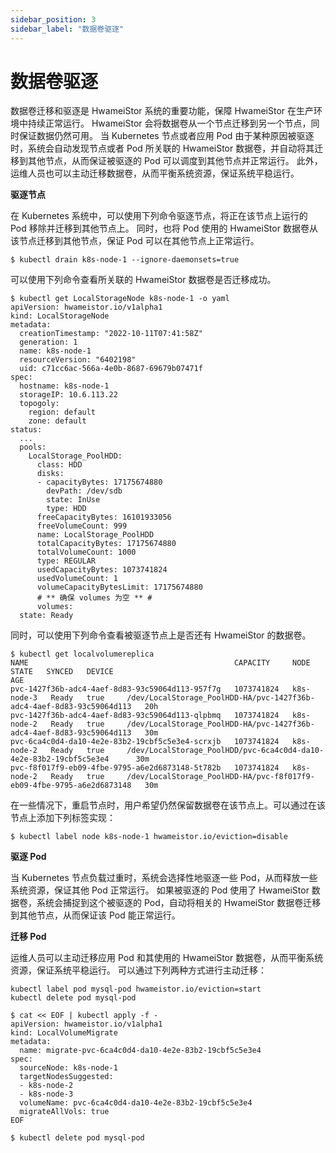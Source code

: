 ```yaml
---
sidebar_position: 3
sidebar_label: "数据卷驱逐"
---
```


# 数据卷驱逐

数据卷迁移和驱逐是 HwameiStor 系统的重要功能，保障 HwameiStor 在生产环境中持续正常运行。
HwameiStor 会将数据卷从一个节点迁移到另一个节点，同时保证数据仍然可用。
当 Kubernetes 节点或者应用 Pod 由于某种原因被驱逐时，系统会自动发现节点或者 Pod 所关联的 HwameiStor 数据卷，并自动将其迁移到其他节点，从而保证被驱逐的 Pod 可以调度到其他节点并正常运行。
此外，运维人员也可以主动迁移数据卷，从而平衡系统资源，保证系统平稳运行。

**驱逐节点**

在 Kubernetes 系统中，可以使用下列命令驱逐节点，将正在该节点上运行的 Pod 移除并迁移到其他节点上。
同时，也将 Pod 使用的 HwameiStor 数据卷从该节点迁移到其他节点，保证 Pod 可以在其他节点上正常运行。

```console
$ kubectl drain k8s-node-1 --ignore-daemonsets=true
```

可以使用下列命令查看所关联的 HwameiStor 数据卷是否迁移成功。

```console
$ kubectl get LocalStorageNode k8s-node-1 -o yaml
apiVersion: hwameistor.io/v1alpha1
kind: LocalStorageNode
metadata:
  creationTimestamp: "2022-10-11T07:41:58Z"
  generation: 1
  name: k8s-node-1
  resourceVersion: "6402198"
  uid: c71cc6ac-566a-4e0b-8687-69679b07471f
spec:
  hostname: k8s-node-1
  storageIP: 10.6.113.22
  topogoly:
    region: default
    zone: default
status:
  ...
  pools:
    LocalStorage_PoolHDD:
      class: HDD
      disks:
      - capacityBytes: 17175674880
        devPath: /dev/sdb
        state: InUse
        type: HDD
      freeCapacityBytes: 16101933056
      freeVolumeCount: 999
      name: LocalStorage_PoolHDD
      totalCapacityBytes: 17175674880
      totalVolumeCount: 1000
      type: REGULAR
      usedCapacityBytes: 1073741824
      usedVolumeCount: 1
      volumeCapacityBytesLimit: 17175674880
      # ** 确保 volumes 为空 ** #
      volumes:  
  state: Ready  
```

同时，可以使用下列命令查看被驱逐节点上是否还有 HwameiStor 的数据卷。

```console
$ kubectl get localvolumereplica
NAME                                              CAPACITY     NODE         STATE   SYNCED   DEVICE                                                                  AGE
pvc-1427f36b-adc4-4aef-8d83-93c59064d113-957f7g   1073741824   k8s-node-3   Ready   true     /dev/LocalStorage_PoolHDD-HA/pvc-1427f36b-adc4-4aef-8d83-93c59064d113   20h
pvc-1427f36b-adc4-4aef-8d83-93c59064d113-qlpbmq   1073741824   k8s-node-2   Ready   true     /dev/LocalStorage_PoolHDD-HA/pvc-1427f36b-adc4-4aef-8d83-93c59064d113   30m
pvc-6ca4c0d4-da10-4e2e-83b2-19cbf5c5e3e4-scrxjb   1073741824   k8s-node-2   Ready   true     /dev/LocalStorage_PoolHDD/pvc-6ca4c0d4-da10-4e2e-83b2-19cbf5c5e3e4      30m
pvc-f8f017f9-eb09-4fbe-9795-a6e2d6873148-5t782b   1073741824   k8s-node-2   Ready   true     /dev/LocalStorage_PoolHDD-HA/pvc-f8f017f9-eb09-4fbe-9795-a6e2d6873148   30m

```

在一些情况下，重启节点时，用户希望仍然保留数据卷在该节点上。可以通过在该节点上添加下列标签实现：

```
$ kubectl label node k8s-node-1 hwameistor.io/eviction=disable
```

**驱逐 Pod**

当 Kubernetes 节点负载过重时，系统会选择性地驱逐一些 Pod，从而释放一些系统资源，保证其他 Pod 正常运行。
如果被驱逐的 Pod 使用了 HwameiStor 数据卷，系统会捕捉到这个被驱逐的 Pod，自动将相关的 HwameiStor 数据卷迁移到其他节点，从而保证该 Pod 能正常运行。

**迁移 Pod**

运维人员可以主动迁移应用 Pod 和其使用的 HwameiStor 数据卷，从而平衡系统资源，保证系统平稳运行。
可以通过下列两种方式进行主动迁移：

```console
kubectl label pod mysql-pod hwameistor.io/eviction=start
kubectl delete pod mysql-pod
```

```console
$ cat << EOF | kubectl apply -f -
apiVersion: hwameistor.io/v1alpha1
kind: LocalVolumeMigrate
metadata:
  name: migrate-pvc-6ca4c0d4-da10-4e2e-83b2-19cbf5c5e3e4
spec:
  sourceNode: k8s-node-1
  targetNodesSuggested: 
  - k8s-node-2
  - k8s-node-3
  volumeName: pvc-6ca4c0d4-da10-4e2e-83b2-19cbf5c5e3e4
  migrateAllVols: true
EOF

$ kubectl delete pod mysql-pod
```

